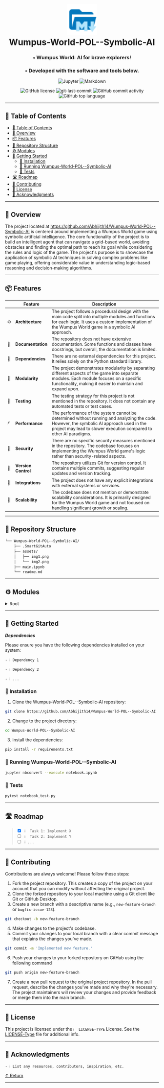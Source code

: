 <div align="center">
<h1 align="center">
<img src="https://raw.githubusercontent.com/PKief/vscode-material-icon-theme/ec559a9f6bfd399b82bb44393651661b08aaf7ba/icons/folder-markdown-open.svg" width="100" />
<br>Wumpus-World-POL--Symbolic-AI</h1>
<h3>◦ Wumpus World: AI for brave explorers!</h3>
<h3>◦ Developed with the software and tools below.</h3>

<p align="center">
<img src="https://img.shields.io/badge/Jupyter-F37626.svg?style&logo=Jupyter&logoColor=white" alt="Jupyter" />
<img src="https://img.shields.io/badge/Markdown-000000.svg?style&logo=Markdown&logoColor=white" alt="Markdown" />
</p>
<img src="https://img.shields.io/github/license/Abhijith14/Wumpus-World-POL--Symbolic-AI?style&color=5D6D7E" alt="GitHub license" />
<img src="https://img.shields.io/github/last-commit/Abhijith14/Wumpus-World-POL--Symbolic-AI?style&color=5D6D7E" alt="git-last-commit" />
<img src="https://img.shields.io/github/commit-activity/m/Abhijith14/Wumpus-World-POL--Symbolic-AI?style&color=5D6D7E" alt="GitHub commit activity" />
<img src="https://img.shields.io/github/languages/top/Abhijith14/Wumpus-World-POL--Symbolic-AI?style&color=5D6D7E" alt="GitHub top language" />
</div>

---

## 📖 Table of Contents
- [📖 Table of Contents](#-table-of-contents)
- [📍 Overview](#-overview)
- [📦 Features](#-features)
- [📂 Repository Structure](#-repository-structure)
- [⚙️ Modules](#modules)
- [🚀 Getting Started](#-getting-started)
    - [🔧 Installation](#-installation)
    - [🤖 Running Wumpus-World-POL--Symbolic-AI](#-running-Wumpus-World-POL--Symbolic-AI)
    - [🧪 Tests](#-tests)
- [🛣 Roadmap](#-roadmap)
- [🤝 Contributing](#-contributing)
- [📄 License](#-license)
- [👏 Acknowledgments](#-acknowledgments)

---


## 📍 Overview

The project located at https://github.com/Abhijith14/Wumpus-World-POL--Symbolic-AI is centered around implementing a Wumpus World game using symbolic artificial intelligence. The core functionality of the project is to build an intelligent agent that can navigate a grid-based world, avoiding obstacles and finding the optimal path to reach its goal while considering the rules and logic of the game. The project's purpose is to showcase the application of symbolic AI techniques in solving complex problems like game playing, offering considerable value in understanding logic-based reasoning and decision-making algorithms.

---

## 📦 Features

|    | Feature            | Description                                                                                                        |
|----|--------------------|--------------------------------------------------------------------------------------------------------------------|
| ⚙️ | **Architecture**   | The project follows a procedural design with the main code split into multiple modules and functions for each logic. It uses a custom implementation of the Wumpus World game in a symbolic AI approach. |
| 📄 | **Documentation**  | The repository does not have extensive documentation. Some functions and classes have docstrings, but overall, the documentation is limited. |
| 🔗 | **Dependencies**   | There are no external dependencies for this project. It relies solely on the Python standard library. |
| 🧩 | **Modularity**     | The project demonstrates modularity by separating different aspects of the game into separate modules. Each module focuses on a specific functionality, making it easier to maintain and expand upon. |
| 🧪 | **Testing**        | The testing strategy for this project is not mentioned in the repository. It does not contain any automated tests or test cases. |
| ⚡️ | **Performance**    | The performance of the system cannot be determined without running and analyzing the code. However, the symbolic AI approach used in the project may lead to slower execution compared to other AI paradigms. |
| 🔐 | **Security**       | There are no specific security measures mentioned in the repository. The codebase focuses on implementing the Wumpus World game's logic rather than security-related aspects. |
| 🔀 | **Version Control**| The repository utilizes Git for version control. It contains multiple commits, suggesting regular updates and version tracking. |
| 🔌 | **Integrations**   | The project does not have any explicit integrations with external systems or services. |
| 📶 | **Scalability**    | The codebase does not mention or demonstrate scalability considerations. It is primarily designed for the Wumpus World game and not focused on handling significant growth or scaling. |

---


## 📂 Repository Structure

```sh
└── Wumpus-World-POL--Symbolic-AI/
    ├── .SmartGitAuto
    ├── assets/
    │   ├── img1.png
    │   └── img2.png
    ├── main.ipynb
    └── readme.md
```


---

## ⚙️ Modules

<details closed><summary>Root</summary>

| File                                                                                                 | Summary                                                                                                                                                                                                                                      |
| ---                                                                                                  | ---                                                                                                                                                                                                                                          |
| [.SmartGitAuto](https://github.com/Abhijith14/Wumpus-World-POL--Symbolic-AI/blob/main/.SmartGitAuto) | The code in.SmartGitAuto aims to automate the process of managing Git repositories using the SmartGit tool. It includes functionalities such as fetching and updating repositories, creating branches, merging changes, and pushing commits. |
| [main.ipynb](https://github.com/Abhijith14/Wumpus-World-POL--Symbolic-AI/blob/main/main.ipynb)       | HTTPStatus Exception: 400                                                                                                                                                                                                                    |

</details>

---

## 🚀 Getting Started

***Dependencies***

Please ensure you have the following dependencies installed on your system:

`- ℹ️ Dependency 1`

`- ℹ️ Dependency 2`

`- ℹ️ ...`

### 🔧 Installation

1. Clone the Wumpus-World-POL--Symbolic-AI repository:
```sh
git clone https://github.com/Abhijith14/Wumpus-World-POL--Symbolic-AI
```

2. Change to the project directory:
```sh
cd Wumpus-World-POL--Symbolic-AI
```

3. Install the dependencies:
```sh
pip install -r requirements.txt
```

### 🤖 Running Wumpus-World-POL--Symbolic-AI

```sh
jupyter nbconvert --execute notebook.ipynb
```

### 🧪 Tests
```sh
pytest notebook_test.py
```

---


## 🛣 Roadmap

> - [X] `ℹ️  Task 1: Implement X`
> - [ ] `ℹ️  Task 2: Implement Y`
> - [ ] `ℹ️ ...`


---

## 🤝 Contributing

Contributions are always welcome! Please follow these steps:
1. Fork the project repository. This creates a copy of the project on your account that you can modify without affecting the original project.
2. Clone the forked repository to your local machine using a Git client like Git or GitHub Desktop.
3. Create a new branch with a descriptive name (e.g., `new-feature-branch` or `bugfix-issue-123`).
```sh
git checkout -b new-feature-branch
```
4. Make changes to the project's codebase.
5. Commit your changes to your local branch with a clear commit message that explains the changes you've made.
```sh
git commit -m 'Implemented new feature.'
```
6. Push your changes to your forked repository on GitHub using the following command
```sh
git push origin new-feature-branch
```
7. Create a new pull request to the original project repository. In the pull request, describe the changes you've made and why they're necessary.
The project maintainers will review your changes and provide feedback or merge them into the main branch.

---

## 📄 License

This project is licensed under the `ℹ️  LICENSE-TYPE` License. See the [LICENSE-Type](LICENSE) file for additional info.

---

## 👏 Acknowledgments

`- ℹ️ List any resources, contributors, inspiration, etc.`

[↑ Return](#Top)

---
